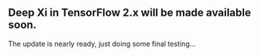Deep Xi in TensorFlow 2.x will be made available soon.
-----

The update is nearly ready, just doing some final testing... 
